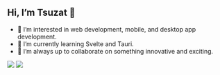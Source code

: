 ## Hi, I’m Tsuzat 👋
- 👀 I’m interested in web development, mobile, and desktop app development.
- 🌱 I’m currently learning Svelte and Tauri.
- 💞️ I’m always up to collaborate on something innovative and exciting.

<p>
    <img src = "https://github-readme-stats.vercel.app/api?username=Tsuzat&show_icons=true&theme=radical" />
    <img src = "https://github-readme-stats.vercel.app/api/top-langs/?username=Tsuzat&layout=compact" />
</p>

<!---
Tsuzat/Tsuzat is a ✨ special ✨ repository because its `README.md` (this file) appears on your GitHub profile.
You can click the Preview link to take a look at your changes.
--->
